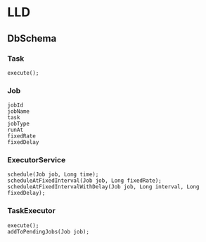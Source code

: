 # LLD

## DbSchema

### Task

    execute();


### Job
    jobId
    jobName
    task
    jobType
    runAt
    fixedRate
    fixedDelay

### ExecutorService
    schedule(Job job, Long time);
    scheduleAtFixedInterval(Job job, Long fixedRate);
    scheduleAtFixedIntervalWithDelay(Job job, Long interval, Long fixedDelay);

### TaskExecutor
    execute();
    addToPendingJobs(Job job);